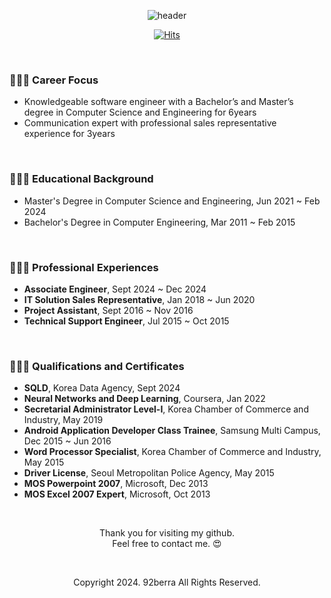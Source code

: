 <div align="center">

![header](https://capsule-render.vercel.app/api?type=wave&color=D1B2FF&width=100%&height=180&text=HyunHwa%20Oh&fontColor=5D5D5D)<br/>

[![Hits](https://hits.seeyoufarm.com/api/count/incr/badge.svg?url=https%3A%2F%2Fgithub.com%2F92berra%2Fhit-counter&count_bg=%23A0A0A0&title_bg=%23000000&icon=git.svg&icon_color=%23FFFFFF&title=VISITED&edge_flat=false)](https://hits.seeyoufarm.com)

</div>

<br/>

<div>

  ### 🙋🏻‍♀️ Career Focus

  - Knowledgeable software engineer with a Bachelor’s and Master’s degree in Computer Science and Engineering for 6years
  - Communication expert with professional sales representative experience for 3years

  <br/>

  ### 👩🏻‍🎓 Educational Background

  - Master's Degree in Computer Science and Engineering, Jun 2021 ~ Feb 2024
  - Bachelor's Degree in Computer Engineering, Mar 2011 ~ Feb 2015

  <br/>

  ### 👩🏻‍💼 Professional Experiences

  - <b>Associate Engineer</b>, Sept 2024 ~ Dec 2024
  - <b>IT Solution Sales Representative</b>, Jan 2018 ~ Jun 2020
  - <b>Project Assistant</b>, Sept 2016 ~ Nov 2016
  - <b>Technical Support Engineer</b>, Jul 2015 ~ Oct 2015
 
  <br/>

  ### 👩🏻‍💻 Qualifications and Certificates

  - <b>SQLD</b>, Korea Data Agency, Sept 2024
  - <b>Neural Networks and Deep Learning</b>, Coursera, Jan 2022
  - <b>Secretarial Administrator Level-Ⅰ</b>, Korea Chamber of Commerce and Industry, May 2019
  - <b>Android Application Developer Class Trainee</b>, Samsung Multi Campus, Dec 2015 ~ Jun 2016
  - <b>Word Processor Specialist</b>, Korea Chamber of Commerce and Industry, May 2015
  - <b>Driver License</b>, Seoul Metropolitan Police Agency, May 2015
  - <b>MOS Powerpoint 2007</b>, Microsoft, Dec 2013
  - <b>MOS Excel 2007 Expert</b>, Microsoft, Oct 2013

</div>

<div align='center'>

  <br/>
  
Thank you for visiting my github. <br/>
Feel free to contact me. 😍

  <br/>

  Copyright 2024. 92berra All Rights Reserved.
  
</div>

<!--
**92berra/92berra** is a ✨ _special_ ✨ repository because its `README.md` (this file) appears on your GitHub profile.

Here are some ideas to get you started:

- 🔭 I’m currently working on ...
- 🌱 I’m currently learning ...
- 👯 I’m looking to collaborate on ...
- 🤔 I’m looking for help with ...
- 💬 Ask me about ...
- 📫 How to reach me: ...
- 😄 Pronouns: ...
- ⚡ Fun fact: ...
-->
